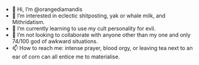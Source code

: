 - 👋 Hi, I’m @orangediamandis
- 👀 I’m interested in eclectic shitposting, yak or whale milk, and Mithridatism.
- 🌱 I’m currently learning to use my cult personality for evil. 
- 💞️ I’m not looking to collaborate with anyone other than my one and only 74/100 god of awkward situations.
- 📫 How to reach me: intense prayer, blood orgy, or leaving tea next to an ear of corn can all entice me to materialise.

<!---
orangediamandis/orangediamandis is a ✨ special ✨ repository because its `README.md` (this file) appears on your GitHub profile.
You can click the Preview link to take a look at your changes.
--->
